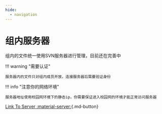```yaml
---
hide:
  - navigation
---
```


# 组内服务器

组内的文件统一使用SVN服务器进行管理，目前还在完善中

!!! warning "需要认证"

    服务器内的文件只对组内成员开放，连接服务器后需要验证身份

!!! info "注意你的网络环境"

    服务器地址使用校园网环境下的静态ip，你需要保证进入校园网的环境才能正常访问服务器

[Link To Server :material-server:](https://172.27.49.5/svn){.md-button}
